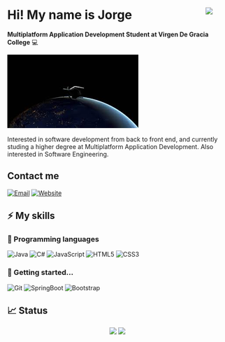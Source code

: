 # <img src="./images/sticker.png" width=10% align=right /> Hi! My name is Jorge

**Multiplatform Application Development Student at Virgen De Gracia College** 💻 

<img src="./documentos/img.jpeg" borderRadius='1rem' boxShadow = '0 5px 18px rgba(0,0,0,0.3)'>
</p>

Interested in software development from back to front end, and currently studing a higher degree at Multiplatform Application Development. Also interested in Software Engineering.

## Contact me

[![Email](https://img.shields.io/badge/Mail-D14836?style=for-the-badge&logo=gmail&logoColor=white)](mailto:jgallegosoto12@gmail.com)
[![Website](https://img.shields.io/badge/website-000000?style=for-the-badge&logo=About.me&logoColor=white)](https://jgallegs.github.io/)

## ⚡ My skills

### 🚀 Programming languages

![Java](https://img.shields.io/badge/Java-ED8B00?style=for-the-badge&logo=java&logoColor=white)
![C#](https://img.shields.io/badge/C%23-239120?style=for-the-badge&logo=c-sharp&logoColor=white)
![JavaScript](https://img.shields.io/badge/JavaScript-323330?style=for-the-badge&logo=javascript&logoColor=F7DF1E)
![HTML5](https://img.shields.io/badge/HTML5-E34F26?style=for-the-badge&logo=html5&logoColor=white)
![CSS3](https://img.shields.io/badge/CSS3-1572B6?style=for-the-badge&logo=css3&logoColor=white)

### 📘 Getting started...

![Git](https://img.shields.io/badge/Git-a85c32?style=for-the-badge&logo=git&logoColor=white)
![SpringBoot](https://img.shields.io/badge/SpringBoot-00d111?style=for-the-badge&logo=SpringBoot&logoColor=white)
![Bootstrap](https://img.shields.io/badge/SpringBoot-00d111?style=for-the-badge&logo=SpringBoot&logoColor=white)

## 📈 Status

<p align="center">
  <img width="48%" src="https://github-readme-stats.vercel.app/api?username=jgallegs&show_icons=true&hide_border=true&theme=radical" />
  <img width="48%" src="https://github-readme-streak-stats.herokuapp.com/?user=jgallegs&hide_border=true&theme=radical" />
</p>
